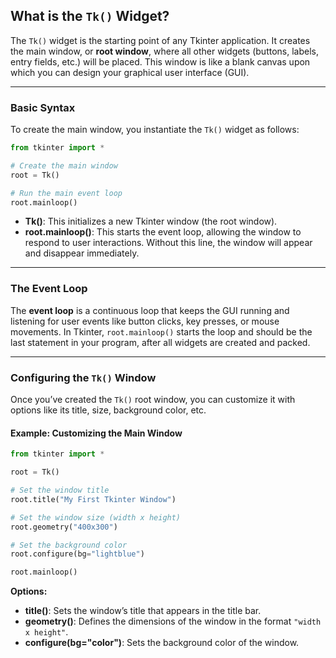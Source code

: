 ## **What is the `Tk()` Widget?**

The `Tk()` widget is the starting point of any Tkinter application. It creates the main window, or **root window**, where all other widgets (buttons, labels, entry fields, etc.) will be placed. This window is like a blank canvas upon which you can design your graphical user interface (GUI).

---

### **Basic Syntax**

To create the main window, you instantiate the `Tk()` widget as follows:

```python
from tkinter import *

# Create the main window
root = Tk()

# Run the main event loop
root.mainloop()
```

- **Tk()**: This initializes a new Tkinter window (the root window).
- **root.mainloop()**: This starts the event loop, allowing the window to respond to user interactions. Without this line, the window will appear and disappear immediately.

---

### **The Event Loop**

The **event loop** is a continuous loop that keeps the GUI running and listening for user events like button clicks, key presses, or mouse movements. In Tkinter, `root.mainloop()` starts the loop and should be the last statement in your program, after all widgets are created and packed.

---

### **Configuring the `Tk()` Window**

Once you’ve created the `Tk()` root window, you can customize it with options like its title, size, background color, etc.

#### Example: Customizing the Main Window

```python
from tkinter import *

root = Tk()

# Set the window title
root.title("My First Tkinter Window")

# Set the window size (width x height)
root.geometry("400x300")

# Set the background color
root.configure(bg="lightblue")

root.mainloop()
```

**Options:**
- **title()**: Sets the window’s title that appears in the title bar.
- **geometry()**: Defines the dimensions of the window in the format `"width x height"`.
- **configure(bg="color")**: Sets the background color of the window.
